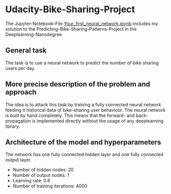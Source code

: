 # Udacity-Bike-Sharing-Project

The Jupyter-Notebook-File [Your_first_neural_network.ipynb](Your_first_neural_network.ipynb) includes my
solution to the Predicting-Bike-Sharing-Patterns-Project in the Deeplearning-Nanodegree. 

## General task

The task is to use a neural network to predict the number of bike sharing users per day. 

## More precise description of the problem and approach

The idea is to attack this task by training a fully connected neural network feeding it historical data
of bike-sharing user behaviour. The neural network is built by hand completely. This means that the forward- 
and back-propagation is implemented directly without the usage of any deeplearning library. 

## Architecture of the model and hyperparameters

The network has one fully connected hidden layer and one fully connected output layer.

* Number of hidden nodes: 20
* Number of output nodes: 1
* Learning rate: 0.6
* Number of training iterations: 4000
